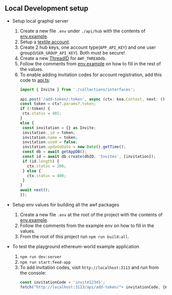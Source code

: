 ## Local Development setup

- Setup local graphql server
  1. Create a new file `.env` under `./api/hub` with the contents of [env.example](./api/hub/.env.example).
  2. Setup a [textile account](https://docs.textile.io/hub/accounts/).
  3. Create 2 hub keys, one account type(`APP_API_KEY`) and one user group(`USER_GROUP_API_KEY`). Both must be secure!
  4. Create a new [ThreadID](https://textileio.github.io/js-textile/docs/hub.threadid) for `AWF_THREADdb`.
  5. Follow the comments from [env.example](./api/hub/.env.example) on how to fill in the rest of the values.
  6. To enable adding invitation codes for account registration, add this code to [api.ts](./api/hub/src/api.ts):
     ```typescript
     import { Invite } from './collections/interfaces';
   
     api.post('/add-token/:token', async (ctx: koa.Context, next: () => Promise<unknown>) => {
     const token = ctx?.params?.token;
     if (!token) {
      ctx.status = 401;
     }
     else {
      const invitation = {} as Invite;
      invitation._id = token;
      invitation.name = token;
      invitation.used = false;
      invitation.updateDate = new Date().getTime();
      const db = await getAppDB();
      const id = await db.create(dbID, 'Invites', [invitation]);
      if (id.length) {
        ctx.status = 200;
      } else {
        ctx.status = 400;
      }
     }
     await next();
     });
     ```
     

- Setup env values for building all the awf packages
  1. Create a new file `.env` at the root of the project with the contents of [env.example](./.env.example).
  2. Follow the comments from the example env on how to fill in the values.
  3. From the root of this project run `npm run build:all`.

- To test the playground ethereum-world example application
  1. `npm run dev:server`
  2. `npm run start:feed-app`
  3. To add invitation codes, visit `http://localhost:3113` and run from the console:
     ```typescript
     const invitationCode = 'invite12345';
     fetch("http://localhost:3113/api/add-token/"+ invitationCode, {method: "POST"}).then(x => console.log('added invitation code: ', invitationCode))
     ```

